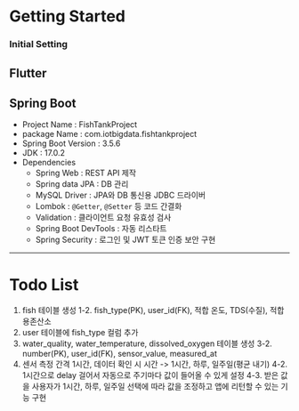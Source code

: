 # Getting Started

### Initial Setting
Flutter
---
## Spring Boot
- Project Name : FishTankProject
- package Name : com.iotbigdata.fishtankproject
- Spring Boot Version : 3.5.6
- JDK : 17.0.2
- Dependencies
  - Spring Web : REST API 제작
  - Spring data JPA : DB 관리
  - MySQL Driver : JPA와 DB 통신용 JDBC 드라이버
  - Lombok : `@Getter`, `@Setter` 등 코드 간결화
  - Validation : 클라이언트 요청 유효성 검사
  - Spring Boot DevTools : 자동 리스타트
  - Spring Security : 로그인 및 JWT 토큰 인증 보안 구현
 
---

# Todo List
1. fish 테이블 생성
1-2. fish_type(PK), user_id(FK), 적합 온도, TDS(수질), 적합 용존산소
2. user 테이블에 fish_type 컬럼 추가
3. water_quality, water_temperature, dissolved_oxygen 테이블 생성
3-2. number(PK), user_id(FK), sensor_value, measured_at
4. 센서 측정 간격 1시간, 데이터 확인 시 시간 -> 1시간, 하루, 일주일(평균 내기)
4-2. 1시간으로 delay 걸어서 자동으로 주기마다 값이 들어올 수 있게 설정
4-3. 받은 값을 사용자가 1시간, 하루, 일주일 선택에 따라 값을 조정하고 앱에 리턴할 수 있는 기능 구현
